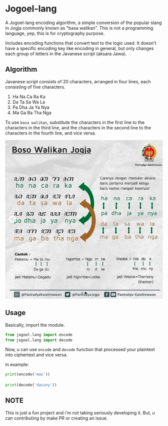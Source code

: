 # Jogoel-lang

A Jogoel-lang encoding algorithm, a simple conversion of the popular slang in Jogja commonly known as "basa walikan". This is not
a programming language, yep, this is for cryptography purpose.

Includes encoding functions that convert text to the logic used. It doesn't have
a specific encoding key like encoding in general, but only changes each group of
letters in the Javanese script (aksara Jawa).

## Algorithm

Javanese script consists of 20 characters, arranged in four lines, each consisting of five characters.

1. Ha Na Ca Ra Ka
2. Da Ta Sa Wa La
3. Pa Dha Ja Ya Nya
4. Ma Ga Ba Tha Nga

To use `basa walikan`, substitute the characters in the first line to the characters
in the third line, and the characters in the second line to the characters in
the fourth line, and vice versa.

![basa walikan formula](../formula.jpg)

## Usage

Basically, import the module.

```python
from jogoel.lang import encode
from jogoel.lang import decode
```

Now, u can use `encode` and `decode` function that processed your plaintext into
ciphertext and vice versa.

in example:

```python
print(encode('mas'))

print(decode('dasuny'))
```

## NOTE

This is just a fun project and i'm not taking seriously developing it. But, u can
contributing by make PR or creating an issue.